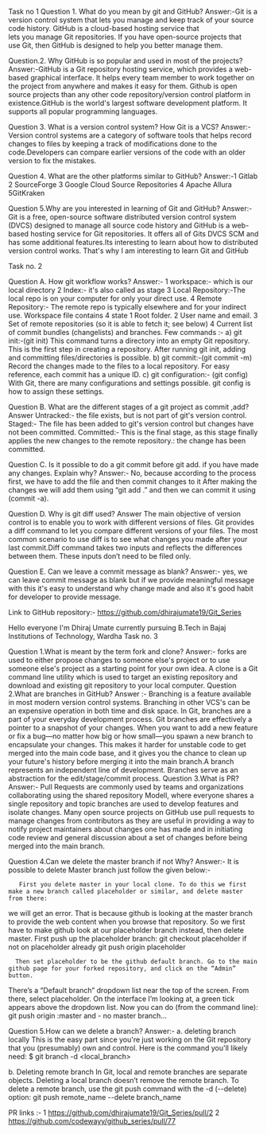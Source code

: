  Task no 1
Question 1. What do you mean by git and GitHub?
Answer:-Git is a version control system that lets you manage and keep track of your source code history. GitHub is a cloud-based hosting service that lets you manage Git repositories. If you have open-source projects that use Git, then GitHub is designed to help you better manage them. 

Question.2. Why GitHub is so popular and used in most of the projects? 
Answer:-GitHub is a Git repository hosting service, which provides a web-based graphical interface. It helps every team member to work together on the project from anywhere and makes it easy for them. Github is open source projects than any other code repository/version control platform in existence.GitHub is the world's largest software development platform. It supports all popular programming languages.

Question 3. What is a version control system? How Git is a VCS? 
Answer:-Version control systems are a category of software tools that helps record changes to files by keeping a track of modifications done to the code.Developers can compare earlier versions of the code with an older version to fix the mistakes.

Question 4. What are the other platforms similar to GitHub?
Answer:-1 Gitlab
2 SourceForge
3 Google Cloud Source Repositories
4 Apache Allura
5GitKraken

Question 5.Why are you interested in learning of Git and GitHub?
Answer:-Git is a free, open-source software distributed version control system (DVCS) designed to manage all source code history and GitHub is a web-based hosting service for Git repositories. It offers all of Gits DVCS SCM and has some additional features.Its interesting to learn about how to distributed version control works. That's why I am interesting to learn Git and GitHub


Task no. 2


Question A. How git workflow works?
Answer:-  1 workspace:-  which is our local directory
2 Index:- it's also called as stage 
3 Local Repository:-The local repo is on your computer for only your direct use.
4 Remote Repository:- The remote repo is typically elsewhere and for your indirect use.
Workspace file contains 4 state 
1 Root folder.
2 User name and email.
3 Set of remote repositories (so it is able to fetch it; see below)
4 Current list of commit bundles (changelists) and branches.
Few commands :-
a) git init:-(git init) 
This command turns a directory into an empty Git repository. This is the first step in creating a repository. After running git init, adding and committing files/directories is possible.
b) git commit:-(git commit -m) 
Record the changes made to the files to a local repository. For easy reference, each commit has a unique ID.
c) git configuration:- (git config) 
With Git, there are many configurations and settings possible. git config is how to assign these settings.


Question B. What are the different stages of a git project as commit ,add?
Answer Untracked:- the file exists, but is not part of git's version control. 
Staged:- The file has been added to git's version control but changes have not been committed. 
Committed:- This is the final stage, as this stage finally applies the new changes to the remote repository.: the change has been committed. 


Question C. Is it possible to do a git commit before git add. if you have made any changes. Explain why?
Answer:- No, because according to the process
first, we have to add the file and then commit changes to it
After making the changes we will add them using “git add .”
and then we can commit it using (commit -a).

Question D. Why is git diff used?
Answer The main objective of version control is to enable you to work with different versions of files. Git provides a diff command to let you compare different versions of your files. The most common scenario to use diff is to see what changes you made after your last commit.Diff command takes two inputs and reflects the differences between them. These inputs don’t need to be filed only.


Question E. Can we leave a commit message as blank?
Answer:- yes, we can leave commit message as blank but if we provide meaningful message with this it's easy to understand  why change made and also it's good habit for developer to provide message. 

Link to GitHub repository:-
https://github.com/dhirajumate19/Git_Series

Hello everyone
I'm Dhiraj Umate currently pursuing B.Tech in
Bajaj Institutions of Technology, Wardha
Task no. 3

Question 1.What is meant by the term fork and clone?
Answer:-
forks are used to either propose changes to someone else's project or to use someone else's project as a starting point for your own idea.
A clone is a Git command line utility which is used to target an existing repository and download and existing git repository to your local computer.
Question 2.What are branches in GitHub?
Answer :-
Branching is a feature available in most modern version control systems. Branching in other VCS's can be an expensive operation in both time and disk space. In Git, branches are a part of your everyday development process. Git branches are effectively a pointer to a snapshot of your changes. When you want to add a new feature or fix a bug—no matter how big or how small—you spawn a new branch to encapsulate your changes. This makes it harder for unstable code to get merged into the main code base, and it gives you the chance to clean up your future's history before merging it into the main branch.A branch represents an independent line of development. Branches serve as an abstraction for the edit/stage/commit process.
Question 3.What is PR?
Answer:-
Pull Requests are commonly used by teams and organizations collaborating using the  shared repository Modell, where everyone shares a single repository and topic branches are used to develop features and isolate changes. Many open source projects on GitHub use pull requests to manage changes from contributors as they are useful in providing a way to notify project maintainers about changes one has made and in initiating code review and general discussion about a set of changes before being merged into the main branch.

Question 4.Can we delete the master branch if not Why?
Answer:-
It is possible to delete Master branch just follow the  given below:-

       First you delete master in your local clone. To do this we first make a new branch called placeholder or similar, and delete master from there:
we will get an error. That is because github is looking at the master branch to provide the web content when you browse that repository. So we first have to make github look at our placeholder branch instead, then delete master.
First push up the placeholder branch:
git checkout placeholder  if not on placeholder already
git push origin placeholder

      Then set placeholder to be the github default branch. Go to the main github page for your forked repository, and click on the “Admin” button.

There’s a “Default branch” dropdown list near the top of the screen. From there, select placeholder. On the interface I’m looking at, a green tick appears above the dropdown list. Now you can do (from the command line):
git push origin :master
and - no master branch...

Question 5.How can we delete a branch?
Answer:-
a. deleting branch locally
This is the easy part since you're just working on the Git repository that you (presumably) own and control. Here is the command you'll likely need:
$ git branch -d <local_branch>

b. Deleting remote branch
In Git, local and remote branches are separate objects. Deleting a local branch doesn’t remove the remote branch.
To delete a remote branch, use the git push command with the -d (--delete) option:
git push remote_name --delete branch_name


PR links :-
1 https://github.com/dhirajumate19/Git_Series/pull/2
2 https://github.com/codewayy/github_series/pull/77